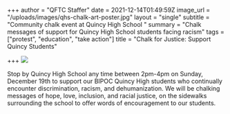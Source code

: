 +++
author = "QFTC Staffer"
date = 2021-12-14T01:49:59Z
image_url = "/uploads/images/qhs-chalk-art-poster.jpg"
layout = "single"
subtitle = "Community chalk event at Quincy High School "
summary = "Chalk messages of support for Quincy High School students facing racism"
tags = ["protest", "education", "take action"]
title = "Chalk for Justice: Support Quincy Students"

+++
![](/uploads/images/qhs-chalk-art-poster.jpg)

Stop by Quincy High School any time between 2pm-4pm on Sunday, December 19th to support our BIPOC Quincy High students who continually encounter discrimination, racism, and dehumanization. We will be chalking messages of hope, love, inclusion, and racial justice, on the sidewalks surrounding the school to offer words of encouragement to our students.